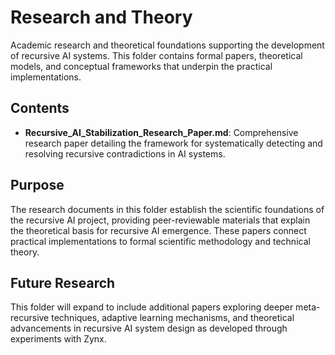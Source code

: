 # Research and Theory

Academic research and theoretical foundations supporting the development of recursive AI systems. This folder contains formal papers, theoretical models, and conceptual frameworks that underpin the practical implementations.

## Contents

- **Recursive_AI_Stabilization_Research_Paper.md**: Comprehensive research paper detailing the framework for systematically detecting and resolving recursive contradictions in AI systems.

## Purpose

The research documents in this folder establish the scientific foundations of the recursive AI project, providing peer-reviewable materials that explain the theoretical basis for recursive AI emergence. These papers connect practical implementations to formal scientific methodology and technical theory.

## Future Research

This folder will expand to include additional papers exploring deeper meta-recursive techniques, adaptive learning mechanisms, and theoretical advancements in recursive AI system design as developed through experiments with Zynx.
